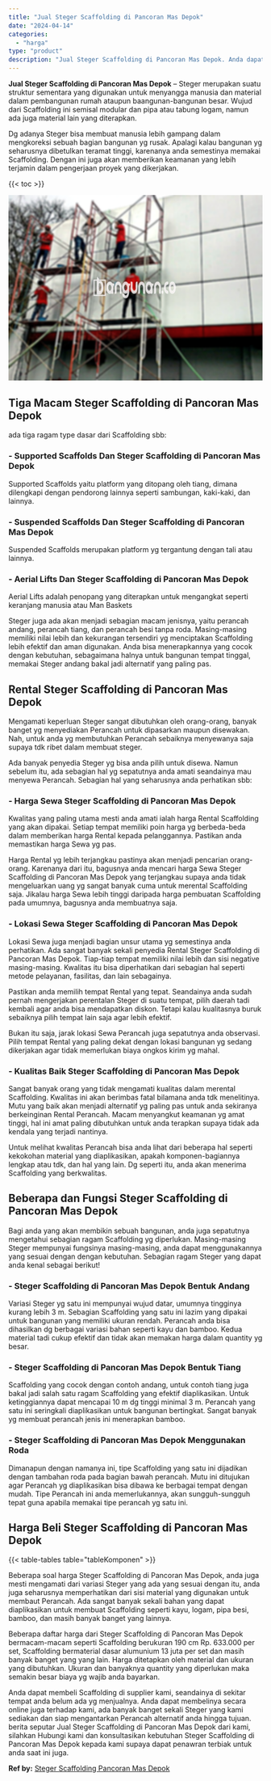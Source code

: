 ```yaml
---
title: "Jual Steger Scaffolding di Pancoran Mas Depok"
date: "2024-04-14"
categories: 
  - "harga"
type: "product"
description: "Jual Steger Scaffolding di Pancoran Mas Depok. Anda dapat membeli Scaffolding di supplier kami, seandainya di sekitar tempat anda belum ada yg menjualnya. An..."
---
```


**Jual Steger Scaffolding di Pancoran Mas Depok** – Steger merupakan suatu struktur sementara yang digunakan untuk menyangga manusia dan material dalam pembangunan rumah ataupun baangunan-bangunan besar. Wujud dari Scaffolding ini semisal modular dan pipa atau tabung logam, namun ada juga material lain yang diterapkan.

Dg adanya Steger bisa membuat manusia lebih gampang dalam mengkoreksi sebuah bagian bangunan yg rusak. Apalagi kalau bangunan yg seharusnya dibetulkan teramat tinggi, karenanya anda semestinya memakai Scaffolding. Dengan ini juga akan memberikan keamanan yang lebih terjamin dalam pengerjaan proyek yang dikerjakan.

{{< toc >}}

![Jual Steger Scaffolding di Pancoran Mas Depok](/images/sewa-scaffolding-steger-07.png)

## Tiga Macam Steger Scaffolding di Pancoran Mas Depok

ada tiga ragam type dasar dari Scaffolding sbb:

### \- Supported Scaffolds Dan Steger Scaffolding di Pancoran Mas Depok

Supported Scaffolds yaitu platform yang ditopang oleh tiang, dimana dilengkapi dengan pendorong lainnya seperti sambungan, kaki-kaki, dan lainnya.

### \- Suspended Scaffolds Dan Steger Scaffolding di Pancoran Mas Depok

Suspended Scaffolds merupakan platform yg tergantung dengan tali atau lainnya.

### \- Aerial Lifts Dan Steger Scaffolding di Pancoran Mas Depok

Aerial Lifts adalah penopang yang diterapkan untuk mengangkat seperti keranjang manusia atau Man Baskets

Steger juga ada akan menjadi sebagian macam jenisnya, yaitu perancah andang, perancah tiang, dan perancah besi tanpa roda. Masing-masing memiliki nilai lebih dan kekurangan tersendiri yg menciptakan Scaffolding lebih efektif dan aman digunakan. Anda bisa menerapkannya yang cocok dengan kebutuhan, sebagaimana halnya untuk bangunan tempat tinggal, memakai Steger andang bakal jadi alternatif yang paling pas.

## Rental Steger Scaffolding di Pancoran Mas Depok

Mengamati keperluan Steger sangat dibutuhkan oleh orang-orang, banyak banget yg menyediakan Perancah untuk dipasarkan maupun disewakan. Nah, untuk anda yg membutuhkan Perancah sebaiknya menyewanya saja supaya tdk ribet dalam membuat steger.

Ada banyak penyedia Steger yg bisa anda pilih untuk disewa. Namun sebelum itu, ada sebagian hal yg sepatutnya anda amati seandainya mau menyewa Perancah. Sebagian hal yang seharusnya anda perhatikan sbb:

### \- Harga Sewa Steger Scaffolding di Pancoran Mas Depok

Kwalitas yang paling utama mesti anda amati ialah harga Rental Scaffolding yang akan dipakai. Setiap tempat memiliki poin harga yg berbeda-beda dalam memberikan harga Rental kepada pelanggannya. Pastikan anda memastikan harga Sewa yg pas.

Harga Rental yg lebih terjangkau pastinya akan menjadi pencarian orang-orang. Karenanya dari itu, bagusnya anda mencari harga Sewa Steger Scaffolding di Pancoran Mas Depok yang terjangkau supaya anda tidak mengeluarkan uang yg sangat banyak cuma untuk merental Scaffolding saja. Jikalau harga Sewa lebih tinggi daripada harga pembuatan Scaffolding pada umumnya, bagusnya anda membuatnya saja.

### \- Lokasi Sewa Steger Scaffolding di Pancoran Mas Depok

Lokasi Sewa juga menjadi bagian unsur utama yg semestinya anda perhatikan. Ada sangat banyak sekali penyedia Rental Steger Scaffolding di Pancoran Mas Depok. Tiap-tiap tempat memiliki nilai lebih dan sisi negative masing-masing. Kwalitas itu bisa diperhatikan dari sebagian hal seperti metode pelayanan, fasilitas, dan lain sebagainya.

Pastikan anda memilih tempat Rental yang tepat. Seandainya anda sudah pernah mengerjakan perentalan Steger di suatu tempat, pilih daerah tadi kembali agar anda bisa mendapatkan diskon. Tetapi kalau kualitasnya buruk sebaiknya pilih tempat lain saja agar lebih efektif.

Bukan itu saja, jarak lokasi Sewa Perancah juga sepatutnya anda observasi. Pilih tempat Rental yang paling dekat dengan lokasi bangunan yg sedang dikerjakan agar tidak memerlukan biaya ongkos kirim yg mahal.

### \- Kualitas Baik Steger Scaffolding di Pancoran Mas Depok

Sangat banyak orang yang tidak mengamati kualitas dalam merental Scaffolding. Kwalitas ini akan berimbas fatal bilamana anda tdk menelitinya. Mutu yang baik akan menjadi alternatif yg paling pas untuk anda sekiranya berkeinginan Rental Perancah. Macam menyangkut keamanan yg amat tinggi, hal ini amat paling dibutuhkan untuk anda terapkan supaya tidak ada kendala yang terjadi nantinya.

Untuk melihat kwalitas Perancah bisa anda lihat dari beberapa hal seperti kekokohan material yang diaplikasikan, apakah komponen-bagiannya lengkap atau tdk, dan hal yang lain. Dg seperti itu, anda akan menerima Scaffolding yang berkwalitas.

## Beberapa dan Fungsi Steger Scaffolding di Pancoran Mas Depok

Bagi anda yang akan membikin sebuah bangunan, anda juga sepatutnya mengetahui sebagian ragam Scaffolding yg diperlukan. Masing-masing Steger mempunyai fungsinya masing-masing, anda dapat menggunakannya yang sesuai dengan dengan kebutuhan. Sebagian ragam Steger yang dapat anda kenal sebagai berikut!

### \- Steger Scaffolding di Pancoran Mas Depok Bentuk Andang

Variasi Steger yg satu ini mempunyai wujud datar, umumnya tingginya kurang lebih 3 m. Sebagian Scaffolding yang satu ini lazim yang dipakai untuk bangunan yang memiliki ukuran rendah. Perancah anda bisa dihasilkan dg berbagai variasi bahan seperti kayu dan bamboo. Kedua material tadi cukup efektif dan tidak akan memakan harga dalam quantity yg besar.

### \- Steger Scaffolding di Pancoran Mas Depok Bentuk Tiang

Scaffolding yang cocok dengan contoh andang, untuk contoh tiang juga bakal jadi salah satu ragam Scaffolding yang efektif diaplikasikan. Untuk ketinggiannya dapat mencapai 10 m dg tinggi minimal 3 m. Perancah yang satu ini seringkali diaplikasikan untuk bangunan bertingkat. Sangat banyak yg membuat perancah jenis ini menerapkan bamboo.

### \- Steger Scaffolding di Pancoran Mas Depok Menggunakan Roda

Dimanapun dengan namanya ini, tipe Scaffolding yang satu ini dijadikan dengan tambahan roda pada bagian bawah perancah. Mutu ini ditujukan agar Perancah yg diaplikasikan bisa dibawa ke berbagai tempat dengan mudah. Tipe Perancah ini anda memerlukannya, akan sungguh-sungguh tepat guna apabila memakai tipe perancah yg satu ini.

## Harga Beli Steger Scaffolding di Pancoran Mas Depok

{{< table-tables table="tableKomponen" >}}

Beberapa soal harga Steger Scaffolding di Pancoran Mas Depok, anda juga mesti mengamati dari variasi Steger yang ada yang sesuai dengan itu, anda juga seharusnya memperhatikan dari sisi material yang digunakan untuk membaut Perancah. Ada sangat banyak sekali bahan yang dapat diaplikasikan untuk membuat Scaffolding seperti kayu, logam, pipa besi, bamboo, dan masih banyak banget yang lainnya.

Beberapa daftar harga dari Steger Scaffolding di Pancoran Mas Depok bermacam-macam seperti Scaffolding berukuran 190 cm Rp. 633.000 per set, Scaffolding bermaterial dasar alumunium 13 juta per set dan masih banyak banget yang yang lain. Harga ditetapkan oleh material dan ukuran yang dibutuhkan. Ukuran dan banyaknya quantity yang diperlukan maka semakin besar biaya yg wajib anda bayarkan.

Anda dapat membeli Scaffolding di supplier kami, seandainya di sekitar tempat anda belum ada yg menjualnya. Anda dapat membelinya secara online juga terhadap kami, ada banyak banget sekali Steger yang kami sediakan dan siap mengantarkan Perancah alternatif anda hingga tujuan. berita seputar Jual Steger Scaffolding di Pancoran Mas Depok dari kami, silahkan Hubungi kami dan konsultasikan kebutuhan Steger Scaffolding di Pancoran Mas Depok kepada kami supaya dapat penawran terbiak untuk anda saat ini juga.

**Ref by:** [Steger Scaffolding Pancoran Mas Depok](https://id.wikipedia.org/wiki/Steger)
